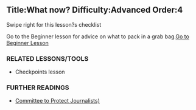 Title:What now?
Difficulty:Advanced
Order:4
---
Swipe right for this lesson?s checklist

Go to the Beginner lesson for advice on what to pack in a grab bag.[Go to Beginner Lesson](umbrella://lesson/protective/1)

### RELATED LESSONS/TOOLS

*   Checkpoints lesson

### FURTHER READINGS

*   [Committee to Protect Journalists)](https://cpj.org/reports/2012/04/armed-conflict.php)